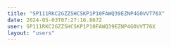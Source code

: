 ```yaml
---
title: "SP111RKC2GZZSHCSKP1P10FAWQ39EZNP4G0VVT76X"
date: 2024-05-03T07:27:16.867Z
user: SP111RKC2GZZSHCSKP1P10FAWQ39EZNP4G0VVT76X
layout: "users"
---
```

    